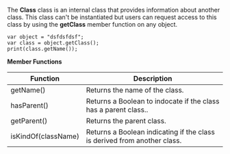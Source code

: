 The **Class** class is an internal class that provides information
about another class. This class can't be instantiated but users
can request access to this class by using the **getClass** member
function on any object.

	var object = "dsfdsfdsf";
	var class = object.getClass();
	print(class.getName());

**Member Functions**

| Function | Description |
| ------ | ----------- |
| getName() | Returns the name of the class. |
| hasParent() | Returns a Boolean to indocate if the class has a parent class.. |
| getParent() | Returns the parent class. |
| isKindOf(className) | Returns a Boolean indicating if the class is derived from another class. |
